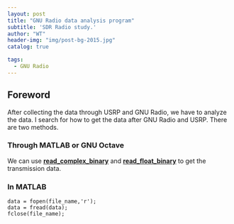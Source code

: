 ```yaml
---
layout: post
title: "GNU Radio data analysis program"
subtitle: 'SDR Radio study.'
author: "WT"
header-img: "img/post-bg-2015.jpg"
catalog: true

tags:
  - GNU Radio
---
```


## Foreword
After collecting the data through USRP and GNU Radio, we have to analyze the data.
I search for how to get the data after GNU Radio and USRP.
There are two methods.

### Through MATLAB or GNU Octave
We can use [**read_complex_binary**](https://github.com/zhouwt612/Files-for-Posts/blob/master/Files/Data%20capture/read_complex_binary.m) and [**read_float_binary**](https://github.com/zhouwt612/Files-for-Posts/blob/master/Files/Data%20capture/read_float_binary.m) to get the transmission data.

### In MATLAB

```
data = fopen(file_name,'r');
data = fread(data);
fclose(file_name);
```
